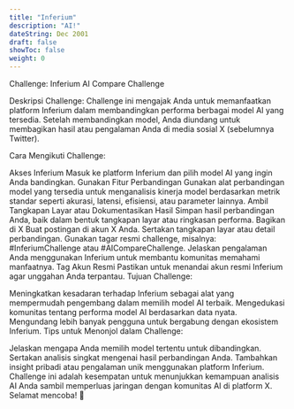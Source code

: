 ```yaml
---
title: "Inferium"
description: "AI!"
dateString: Dec 2001
draft: false
showToc: false
weight: 0
--- 
```

Challenge: Inferium AI Compare Challenge

Deskripsi Challenge:
Challenge ini mengajak Anda untuk memanfaatkan platform Inferium dalam membandingkan performa berbagai model AI yang tersedia. Setelah membandingkan model, Anda diundang untuk membagikan hasil atau pengalaman Anda di media sosial X (sebelumnya Twitter).

Cara Mengikuti Challenge:

Akses Inferium
Masuk ke platform Inferium dan pilih model AI yang ingin Anda bandingkan.
Gunakan Fitur Perbandingan
Gunakan alat perbandingan model yang tersedia untuk menganalisis kinerja model berdasarkan metrik standar seperti akurasi, latensi, efisiensi, atau parameter lainnya.
Ambil Tangkapan Layar atau Dokumentasikan Hasil
Simpan hasil perbandingan Anda, baik dalam bentuk tangkapan layar atau ringkasan performa.
Bagikan di X
Buat postingan di akun X Anda.
Sertakan tangkapan layar atau detail perbandingan.
Gunakan tagar resmi challenge, misalnya: #InferiumChallenge atau #AICompareChallenge.
Jelaskan pengalaman Anda menggunakan Inferium untuk membantu komunitas memahami manfaatnya.
Tag Akun Resmi
Pastikan untuk menandai akun resmi Inferium agar unggahan Anda terpantau.
Tujuan Challenge:

Meningkatkan kesadaran terhadap Inferium sebagai alat yang mempermudah pengembang dalam memilih model AI terbaik.
Mengedukasi komunitas tentang performa model AI berdasarkan data nyata.
Mengundang lebih banyak pengguna untuk bergabung dengan ekosistem Inferium.
Tips untuk Menonjol dalam Challenge:

Jelaskan mengapa Anda memilih model tertentu untuk dibandingkan.
Sertakan analisis singkat mengenai hasil perbandingan Anda.
Tambahkan insight pribadi atau pengalaman unik menggunakan platform Inferium.
Challenge ini adalah kesempatan untuk menunjukkan kemampuan analisis AI Anda sambil memperluas jaringan dengan komunitas AI di platform X. Selamat mencoba! 🚀